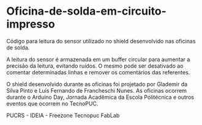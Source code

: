 # Oficina-de-solda-em-circuito-impresso
Código para leitura do sensor utilizado no shield desenvolvido nas oficinas de solda.

A leitura do sensor é armazenada em um buffer circular para aumentar a precisão da leitura, 
evitando ruídos. O mesmo pode ser desativado ao comentar determinadas linhas e remover os 
comentários das referentes.

O shield desenvolvido durante as oficinas foi projetado por Glademir da Silva Pinto e Luís Fernando de Francheschi Nunes. As oficinas ocorrem durante o Arduino Day, Jornada Acadêmica da Escola Politécnica e outros eventos que ocorrem no TecnoPUC.

PUCRS - IDEIA - Freezone Tecnopuc FabLab
